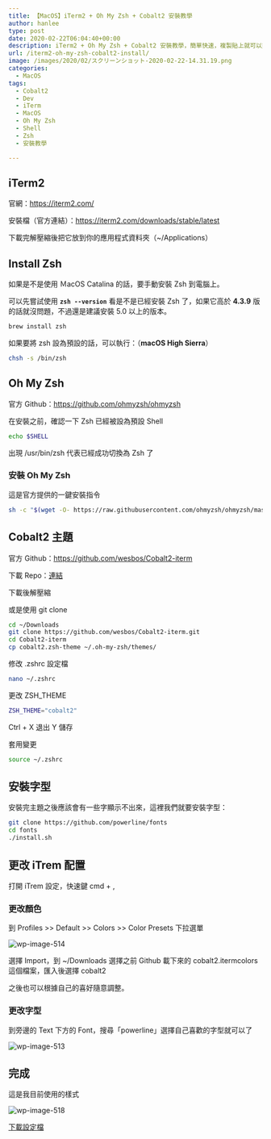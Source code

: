 ```yaml
---
title: 【MacOS】iTerm2 + Oh My Zsh + Cobalt2 安裝教學
author: hanlee
type: post
date: 2020-02-22T06:04:40+00:00
description: iTerm2 + Oh My Zsh + Cobalt2 安裝教學，簡單快速，複製貼上就可以完成，安裝紀錄。
url: /iterm2-oh-my-zsh-cobalt2-install/
image: /images/2020/02/スクリーンショット-2020-02-22-14.31.19.png
categories:
  - MacOS
tags:
  - Cobalt2
  - Dev
  - iTerm
  - MacOS
  - Oh My Zsh
  - Shell
  - Zsh
  - 安裝教學

---
```


## iTerm2

官網：<https://iterm2.com/>

安裝檔（官方連結）：<https://iterm2.com/downloads/stable/latest>

下載完解壓縮後把它放到你的應用程式資料夾（~/Applications）

## Install Zsh

如果是不是使用 ＭacOS Catalina 的話，要手動安裝 Zsh 到電腦上。

可以先嘗試使用 **`zsh --version`** 看是不是已經安裝 Zsh 了，如果它高於 **4.3.9** 版的話就沒問題，不過還是建議安裝
5.0 以上的版本。

```bash
brew install zsh
```

如果要將 zsh 設為預設的話，可以執行：（**macOS High Sierra**）

```bash
chsh -s /bin/zsh
```

## Oh My Zsh

官方 Github：<https://github.com/ohmyzsh/ohmyzsh>

在安裝之前，確認一下 Zsh 已經被設為預設 Shell

```bash
echo $SHELL
```

出現 /usr/bin/zsh 代表已經成功切換為 Zsh 了

### 安裝 Oh My Zsh

這是官方提供的一鍵安裝指令

```bash
sh -c "$(wget -O- https://raw.githubusercontent.com/ohmyzsh/ohmyzsh/master/tools/install.sh)"
```

## Cobalt2 主題

官方 Github：<https://github.com/wesbos/Cobalt2-iterm>

下載 Repo：[連結][1]

下載後解壓縮

或是使用 git clone

```bash
cd ~/Downloads
git clone https://github.com/wesbos/Cobalt2-iterm.git
cd Cobalt2-iterm
cp cobalt2.zsh-theme ~/.oh-my-zsh/themes/
```

修改 .zshrc 設定檔

```bash
nano ~/.zshrc
```

更改 ZSH_THEME

```bash
ZSH_THEME="cobalt2"
```

Ctrl + X 退出 Y 儲存

套用變更

```bash
source ~/.zshrc
```

## 安裝字型

安裝完主題之後應該會有一些字顯示不出來，這裡我們就要安裝字型：

```bash
git clone https://github.com/powerline/fonts
cd fonts
./install.sh
```

## 更改 iTrem 配置

打開 iTrem 設定，快速鍵 cmd + ,

### 更改顏色

到 Profiles >> Default >> Colors >> Color Presets 下拉選單

![wp-image-514](/images/2020/02/スクリーンショット-2020-02-22-14.16.48.png)

選擇 Import，到 ~/Downloads 選擇之前 Github 載下來的 cobalt2.itermcolors 這個檔案，匯入後選擇 cobalt2

之後也可以根據自己的喜好隨意調整。

### 更改字型

到旁邊的 Text 下方的 Font，搜尋「powerline」選擇自己喜歡的字型就可以了

![wp-image-513](/images/2020/02/スクリーンショット-2020-02-22-14.24.45.png)

## 完成

這是我目前使用的樣式

![wp-image-518](/images/2020/02/スクリーンショット-2020-02-22-14.31.19.png)

[下載設定檔](/data/setting.json)

[1]: https://github.com/wesbos/Cobalt2-iterm/archive/master.zip
